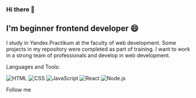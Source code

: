 ### Hi there 👋

## I'm beginner frontend developer 😄
I study in Yandex.Practikum at the faculty of web development.
Some projects in my repository were completed as part of training.
I want to work in a strong team of professionals and develop in web development. 

Languages and Tools:

![HTML](https://img.shields.io/badge/-HTML-pink)
![CSS](https://img.shields.io/badge/-CSS-green)
![JavaScript](https://img.shields.io/badge/-JavaScript-red)
![React](https://img.shields.io/badge/-React-blue)
![Node.js](https://img.shields.io/badge/-Node.js-tomato)

Follow me

<!--
**Dreem13/Dreem13** is a ✨ _special_ ✨ repository because its `README.md` (this file) appears on your GitHub profile.

Here are some ideas to get you started:

- 🔭 I’m currently working on ...
- 🌱 I’m currently learning ...
- 👯 I’m looking to collaborate on ...
- 🤔 I’m looking for help with ...
- 💬 Ask me about ...
- 📫 How to reach me: ...
- 😄 Pronouns: ...
- ⚡ Fun fact: ...
-->
